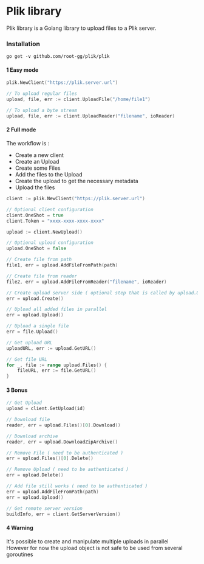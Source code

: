# Plik library

Plik library is a Golang library to upload files to a Plik server.

### Installation

```
go get -v github.com/root-gg/plik/plik
```

#### 1 Easy mode

```go
plik.NewClient("https://plik.server.url")

// To upload regular files
upload, file, err := client.UploadFile("/home/file1")

// To upload a byte stream
upload, file, err := client.UploadReader("filename", ioReader)
```

#### 2 Full mode

The workflow is :
 - Create a new client
 - Create an Upload
 - Create some Files
 - Add the files to the Upload
 - Create the upload to get the necessary metadata
 - Upload the files

```go
client := plik.NewClient("https://plik.server.url")

// Optional client configuration
client.OneShot = true
client.Token = "xxxx-xxxx-xxxx-xxxx"

upload := client.NewUpload()

// Optional upload configuration
upload.OneShot = false

// Create file from path
file1, err = upload.AddFileFromPath(path)

// Create file from reader
file2, err = upload.AddFileFromReader("filename", ioReader)

// Create upload server side ( optional step that is called by upload.Upload() / file.Upload() if omitted )
err = upload.Create()

// Upload all added files in parallel
err = upload.Upload()

// Upload a single file
err = file.Upload()

// Get upload URL
uploadURL, err := upload.GetURL()

// Get file URL
for _, file := range upload.Files() {
    fileURL, err := file.GetURL()
}
```

#### 3 Bonus

```go
// Get Upload
upload = client.GetUpload(id)

// Download file
reader, err = upload.Files()[0].Download()

// Download archive
reader, err = upload.DownloadZipArchive()

// Remove File ( need to be authenticated )
err = upload.Files()[0].Delete()

// Remove Upload ( need to be authenticated )
err = upload.Delete()

// Add file still works ( need to be authenticated )
err = upload.AddFileFromPath(path)
err = upload.Upload()

// Get remote server version
buildInfo, err = client.GetServerVersion()
```

#### 4 Warning

It's possible to create and manipulate multiple uploads in parallel  
However for now the upload object is not safe to be used from several goroutines